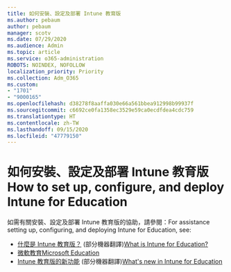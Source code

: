 ```yaml
---
title: 如何安裝、設定及部署 Intune 教育版
ms.author: pebaum
author: pebaum
manager: scotv
ms.date: 07/29/2020
ms.audience: Admin
ms.topic: article
ms.service: o365-administration
ROBOTS: NOINDEX, NOFOLLOW
localization_priority: Priority
ms.collection: Adm_O365
ms.custom:
- "1701"
- "9000165"
ms.openlocfilehash: d38278f8aaffa030e66a561bbea912998b99937f
ms.sourcegitcommit: c6692ce0fa1358ec3529e59ca0ecdfdea4cdc759
ms.translationtype: HT
ms.contentlocale: zh-TW
ms.lasthandoff: 09/15/2020
ms.locfileid: "47779150"
---
```

# <a name="how-to-set-up-configure-and-deploy-intune-for-education"></a><span data-ttu-id="9e098-102">如何安裝、設定及部署 Intune 教育版</span><span class="sxs-lookup"><span data-stu-id="9e098-102">How to set up, configure, and deploy Intune for Education</span></span>

<span data-ttu-id="9e098-103">如需有關安裝、設定及部署 Intune 教育版的協助，請參閱：</span><span class="sxs-lookup"><span data-stu-id="9e098-103">For assistance setting up, configuring, and deploying Intune for Education, see:</span></span>

- <span data-ttu-id="9e098-104">[什麼是 Intune 教育版？](https://docs.microsoft.com/intune-education/what-is-intune-for-education) \(部分機器翻譯\)</span><span class="sxs-lookup"><span data-stu-id="9e098-104">[What is Intune for Education?](https://docs.microsoft.com/intune-education/what-is-intune-for-education)</span></span>
- [<span data-ttu-id="9e098-105">微軟教育</span><span class="sxs-lookup"><span data-stu-id="9e098-105">Microsoft Education</span></span>](https://www.microsoft.com/education/intune/default.aspx)
- <span data-ttu-id="9e098-106">[Intune 教育版的新功能](https://docs.microsoft.com/intune-education/whats-new-in-edu) \(部分機器翻譯\)</span><span class="sxs-lookup"><span data-stu-id="9e098-106">[What's new in Intune for Education](https://docs.microsoft.com/intune-education/whats-new-in-edu)</span></span>